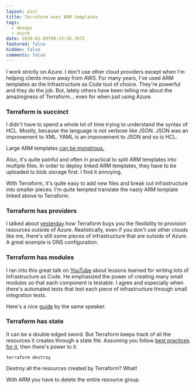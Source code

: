 ```yaml
---
layout: post
title: Terraform over ARM templates
tags:
  - devops
  - azure
date: 2020-02-09T00:33:58.767Z
featured: false
hidden: false
comments: false
---
```

I work strictly on Azure. I don't use other cloud providers except when I'm helping clients move away from AWS. For many years, I've used ARM templates as the Infrastructure as Code tool of choice. They're powerful and they do the job. But, lately others have been telling me about the amazingness of Terraform... even for when just using Azure. 

<!--more-->

### Terraform is succinct

I didn't have to spend a whole lot of time trying to understand the syntax of HCL. Mostly, because the language is not verbose like JSON. JSON was an improvement to XML. YAML is an improvement to JSON and so is HCL.

Large ARM templates [can be monstrous.](https://www.yobyot.com/azure/example-arm-template-azure-sql-vcore-failover-group-elasticpool/2020/02/04/#Azure-SQL-Database-Sample-Arm-Template-File)

Also, it's quite painful and often in practical to split ARM templates into multiple files. In order to deploy linked ARM templates, they have to be uploaded to blob storage first. I find it annoying.

With Terraform, it's quite easy to add new files and break out infrastructure into smaller pieces. I'm quite tempted translate the nasty ARM template linked above to Terraform.

### [](https://www.yobyot.com/azure/example-arm-template-azure-sql-vcore-failover-group-elasticpool/2020/02/04/#Azure-SQL-Database-Sample-Arm-Template-File)Terraform has providers

I talked about [](https://gaunacode.com/terraform-for-the-other-things)[](https://gaunacode.com/terraform-for-the-other-things)[yesterday](https://gaunacode.com/terraform-for-the-other-things) how Terraform buys you the flexibility to provision resources outside of Azure. Realistically, even if you don't use other clouds like me, there's still some pieces of infrastructure that are outside of Azure. A great example is DNS configuration.

### Terraform has modules

I ran into this great talk on [YouTube](https://www.youtube.com/watch?v=RTEgE2lcyk4) about lessons learned for writing lots of Infrastructure as Code. He emphasized the power of creating many small modules so that each component is testable. I agree and especially when there's automated tests that test each piece of infrastructure through small integration tests.

Here's a nice [guide](https://blog.gruntwork.io/how-to-create-reusable-infrastructure-with-terraform-modules-25526d65f73d) by the same speaker.

### Terraform has state

It can be a double edged sword. But Terraform keeps track of all the resources it creates through a state file. Assuming you follow [best practices for it](https://blog.gruntwork.io/how-to-manage-terraform-state-28f5697e68fa), then there's power to it. 

`terraform destroy`

Destroy all the resources created by Terraform? What!

With ARM you have to delete the entire resource group.
